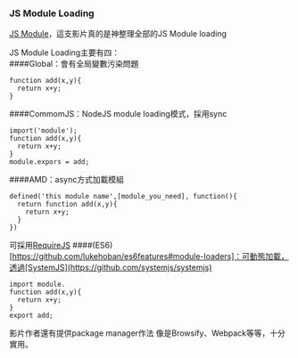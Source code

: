 ### JS Module Loading
[JS Module](https://www.youtube.com/watch?v=U4ja6HeBm6s)，這支影片真的是神整理全部的JS Module loading  

JS Module Loading主要有四：  
####Global：會有全局變數污染問題
```
function add(x,y){
  return x+y;
}
```
####CommomJS：NodeJS module loading模式，採用sync 
```
import('module');
function add(x,y){
  return x+y;
}
module.expors = add;
```
####AMD：async方式加載模組
```
defined('this module name',[module_you_need], function(){
  return function add(x,y){
    return x+y;
  }
})
```
可採用[RequireJS](http://requirejs.org/docs/start.html)
####(ES6)[https://github.com/lukehoban/es6features#module-loaders]：可動態加載，透過[SystemJS](https://github.com/systemjs/systemjs)
```
import module.
function add(x,y){
  return x+y;
}
export add;

```

影片作者還有提供package manager作法 像是Browsify、Webpack等等，十分實用。
